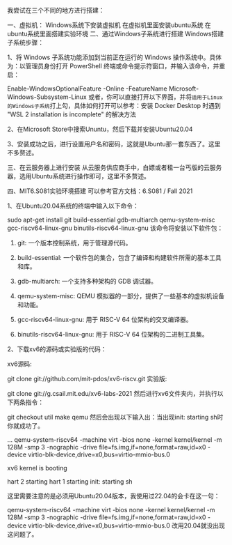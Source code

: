 我尝试在三个不同的地方进行搭建：

一、虚拟机：
Windows系统下安装虚拟机
在虚拟机里面安装ubuntu系统
在ubuntu系统里面搭建实验环境
二、通过Windows子系统进行搭建
Windows搭建子系统步骤：

1、将 Windows 子系统功能添加到当前正在运行的 Windows 操作系统中。具体为：以管理员身份打开 PowerShell 终端或命令提示符窗口，并输入该命令，并重启：

Enable-WindowsOptionalFeature -Online -FeatureName Microsoft-Windows-Subsystem-Linux
或者，你可以直接打开以下界面，并将`适用于Linux的Windows子系统`打上勾，具体如何打开可以参考：安装 Docker Desktop 时遇到 "WSL 2 installation is incomplete" 的解决方法


2、在Microsoft Store中搜索Ununtu，然后下载并安装Ubuntu20.04


3、安装成功之后，进行设置用户名和密码，这就是Ubuntu那一套东西了。这里不多赘述。

三、在云服务器上进行安装
从云服务供应商手中，白嫖或者租一台丐版的云服务器，选用Ubuntu系统进行操作即可，这里不多赘述。

四、MIT6.S081实验环境搭建
可以参考官方文档：6.S081 / Fall 2021

1、在Ubuntu20.04系统的终端中输入以下命令：

sudo apt-get install git build-essential gdb-multiarch qemu-system-misc gcc-riscv64-linux-gnu binutils-riscv64-linux-gnu
该命令将安装以下软件包：

1. git: 一个版本控制系统，用于管理源代码。

2. build-essential: 一个软件包的集合，包含了编译和构建软件所需的基本工具和库。

3. gdb-multiarch: 一个支持多种架构的 GDB 调试器。

4. qemu-system-misc: QEMU 模拟器的一部分，提供了一些基本的虚拟机设备和功能。

5. gcc-riscv64-linux-gnu: 用于 RISC-V 64 位架构的交叉编译器。

6. binutils-riscv64-linux-gnu: 用于 RISC-V 64 位架构的二进制工具集。

2、下载xv6的源码或实验版的代码：

xv6源码:

git clone git://github.com/mit-pdos/xv6-riscv.git
实验版:

git clone git://g.csail.mit.edu/xv6-labs-2021
然后进行xv6文件夹内，并执行以下两条指令：

git checkout util
make qemu
然后会出现以下输入出：当出现init: starting sh时你就成功了。

...
qemu-system-riscv64 -machine virt -bios none -kernel kernel/kernel -m 128M -smp 3 -nographic -drive file=fs.img,if=none,format=raw,id=x0 -device virtio-blk-device,drive=x0,bus=virtio-mmio-bus.0

xv6 kernel is booting

hart 2 starting
hart 1 starting
init: starting sh


这里需要注意的是必须用Ubuntu20.04版本，我使用过22.04的会卡在这一句：

qemu-system-riscv64 -machine virt -bios none -kernel kernel/kernel -m 128M -smp 3 -nographic -drive file=fs.img,if=none,format=raw,id=x0 -device virtio-blk-device,drive=x0,bus=virtio-mmio-bus.0 
改用20.04就没出现这问题了。
